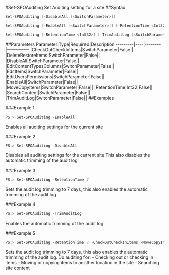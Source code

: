 #Set-SPOAuditing
Set Auditing setting for a site
##Syntax
```powershell
Set-SPOAuditing [-DisableAll [<SwitchParameter>]]
```


```powershell
Set-SPOAuditing [-EnableAll [<SwitchParameter>]] [-RetentionTime <Int32>] [-TrimAuditLog [<SwitchParameter>]]
```


```powershell
Set-SPOAuditing [-RetentionTime <Int32>] [-TrimAuditLog [<SwitchParameter>]] [-EditItems [<SwitchParameter>]] [-CheckOutCheckInItems [<SwitchParameter>]] [-MoveCopyItems [<SwitchParameter>]] [-DeleteRestoreItems [<SwitchParameter>]] [-EditContentTypesColumns [<SwitchParameter>]] [-SearchContent [<SwitchParameter>]] [-EditUsersPermissions [<SwitchParameter>]]
```


##Parameters
Parameter|Type|Required|Description
---------|----|--------|-----------
|CheckOutCheckInItems|SwitchParameter|False||
|DeleteRestoreItems|SwitchParameter|False||
|DisableAll|SwitchParameter|False||
|EditContentTypesColumns|SwitchParameter|False||
|EditItems|SwitchParameter|False||
|EditUsersPermissions|SwitchParameter|False||
|EnableAll|SwitchParameter|False||
|MoveCopyItems|SwitchParameter|False||
|RetentionTime|Int32|False||
|SearchContent|SwitchParameter|False||
|TrimAuditLog|SwitchParameter|False||
##Examples

###Example 1
```powershell
PS:> Set-SPOAuditing -EnableAll
```
Enables all auditing settings for the current site

###Example 2
```powershell
PS:> Set-SPOAuditing -DisableAll
```
Disables all auditing settings for the current site
                    This also disables the automatic trimming of the audit log

###Example 3
```powershell
PS:> Set-SPOAuditing -RetentionTime 7
```
Sets the audit log trimming to 7 days, this also enables the automatic trimming of the audit log

###Example 4
```powershell
PS:> Set-SPOAuditing -TrimAuditLog
```
Enables the automatic trimming of the audit log

###Example 5
```powershell
PS:> Set-SPOAuditing -RetentionTime 7 -CheckOutCheckInItems -MoveCopyItems -SearchContent
```
Sets the audit log trimming to 7 days, this also enables the automatic trimming of the audit log.
                    Do auditing for:
                    - Checking out or checking in items
                    - Moving or copying items to another location in the site
                    - Searching site content
